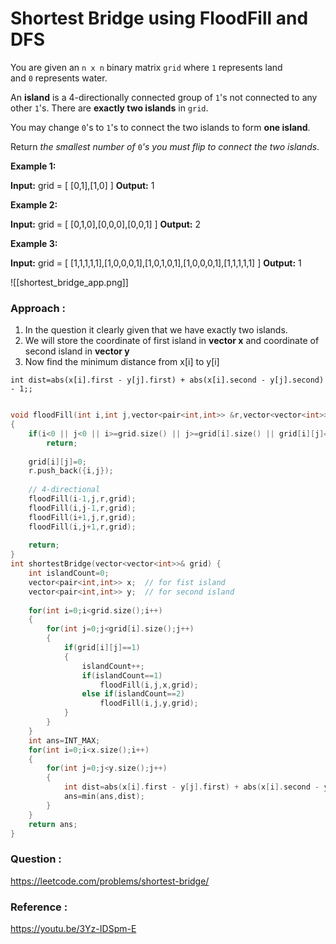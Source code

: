# Shortest Bridge using FloodFill and DFS

You are given an `n x n` binary matrix `grid` where `1` represents land and `0` represents water.

An **island** is a 4-directionally connected group of `1`'s not connected to any other `1`'s. There are **exactly two islands** in `grid`.

You may change `0`'s to `1`'s to connect the two islands to form **one island**.

Return _the smallest number of_ `0`_'s you must flip to connect the two islands_.


**Example 1:**

**Input:** grid = [ [0,1],[1,0] ]
**Output:** 1

**Example 2:**

**Input:** grid = [ [0,1,0],[0,0,0],[0,0,1] ]
**Output:** 2

**Example 3:**

**Input:** grid = [ [1,1,1,1,1],[1,0,0,0,1],[1,0,1,0,1],[1,0,0,0,1],[1,1,1,1,1] ]
**Output:** 1

![[shortest_bridge_app.png]]


### Approach :

1. In the question it clearly given that we have exactly two islands.
2. We will store the coordinate of first island in **vector x** and coordinate of second island in **vector y**
3. Now find the minimum distance from x[i] to y[i]
```
int dist=abs(x[i].first - y[j].first) + abs(x[i].second - y[j].second) - 1;;
```

```C++

void floodFill(int i,int j,vector<pair<int,int>> &r,vector<vector<int>> &grid)
{
    if(i<0 || j<0 || i>=grid.size() || j>=grid[i].size() || grid[i][j]==0)
        return;
    
    grid[i][j]=0;
    r.push_back({i,j});
    
    // 4-directional
    floodFill(i-1,j,r,grid);
    floodFill(i,j-1,r,grid);
    floodFill(i+1,j,r,grid);
    floodFill(i,j+1,r,grid);
    
    return;
}
int shortestBridge(vector<vector<int>>& grid) {
    int islandCount=0;
    vector<pair<int,int>> x;  // for fist island
    vector<pair<int,int>> y;  // for second island
    
    for(int i=0;i<grid.size();i++)
    {
        for(int j=0;j<grid[i].size();j++)
        {
            if(grid[i][j]==1)
            {
                islandCount++;
                if(islandCount==1)
                    floodFill(i,j,x,grid);
                else if(islandCount==2)
                    floodFill(i,j,y,grid);
            }
        }
    }
    int ans=INT_MAX;
    for(int i=0;i<x.size();i++)
    {
        for(int j=0;j<y.size();j++)
        {
            int dist=abs(x[i].first - y[j].first) + abs(x[i].second - y[j].second) - 1;;
            ans=min(ans,dist);
        }
    }
    return ans;
}
```


### Question :

https://leetcode.com/problems/shortest-bridge/


### Reference :

https://youtu.be/3Yz-IDSpm-E